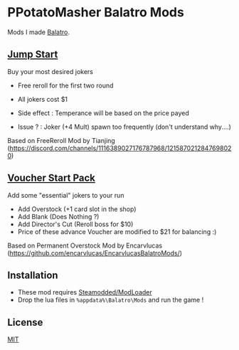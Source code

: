 # PPotatoMasher Balatro Mods
Mods I made [Balatro](https://store.steampowered.com/app/2379780/Balatro/).

## [Jump Start](/JumpStart.lua)
Buy your most desired jokers
- Free reroll for the first two round
- All jokers cost $1
- Side effect : Temperance will be based on the price payed

- Issue ? : Joker (+4 Mult) spawn too frequently (don't understand why....)

Based on FreeReroll Mod by Tianjing (https://discord.com/channels/1116389027176787968/1215870212847698020)

## [Voucher Start Pack](/VoucherStartPack.lua)
Add some "essential" jokers to your run
- Add Overstock (+1 card slot in the shop)
- Add Blank (Does Nothing ?)
- Add Director's Cut (Reroll boss for $10)
- Price of these advance Voucher are modified to $21 for balancing :)

Based on Permanent Overstock Mod by Encarvlucas (https://github.com/encarvlucas/EncarvlucasBalatroMods/)

## Installation
- These mod requires [Steamodded/ModLoader](https://github.com/Steamopollys/Steamodded/)
- Drop the lua files in `%appdata%\Balatro\Mods` and run the game !

## License
[MIT](https://choosealicense.com/licenses/mit/)

